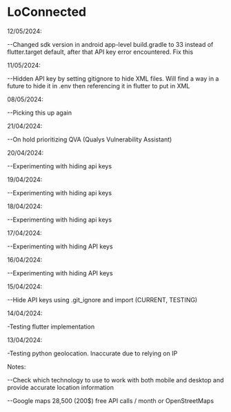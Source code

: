 # LoConnected

12/05/2024:

--Changed sdk version in android app-level build.gradle to 33 instead of flutter.target default, after that API key error encountered. Fix this

11/05/2024:

--Hidden API key by setting gitignore to hide XML files. Will find a way in a future to hide it in .env then referencing it in flutter to put in XML

08/05/2024:

--Picking this up again

21/04/2024:

--On hold prioritizing QVA (Qualys Vulnerability Assistant)

20/04/2024:

--Experimenting with hiding api keys

19/04/2024:

--Experimenting with hiding api keys

18/04/2024:

--Experimenting with hiding api keys

17/04/2024:

--Experimenting with hiding API keys


16/04/2024:

--Experimenting with hiding API keys

15/04/2024:

--Hide API keys using .git_ignore and import (CURRENT, TESTING)

14/04/2024:

-Testing flutter implementation

13/04/2024:

-Testing python geolocation. Inaccurate due to relying on IP

Notes:

--Check which technology to use to work with both mobile and desktop and provide accurate location information

--Google maps 28,500 (200$) free API calls / month or OpenStreetMaps
